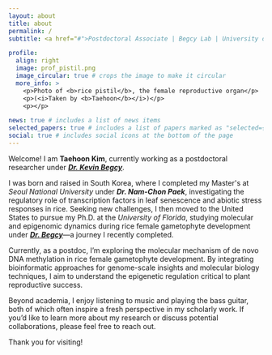 ```yaml
---
layout: about
title: about
permalink: /
subtitle: <a href="#">Postdoctoral Associate | Begcy Lab | University of Florida</a>

profile:
  align: right
  image: prof_pistil.png
  image_circular: true # crops the image to make it circular
  more_info: >
    <p>Photo of <b>rice pistil</b>, the female reproductive organ</p>
    <p>(<i>Taken by <b>Taehoon</b></i>)</p>
    <p></p>

news: true # includes a list of news items
selected_papers: true # includes a list of papers marked as "selected={true}"
social: true # includes social icons at the bottom of the page
---
```


Welcome! I am **Taehoon Kim**, currently working as a postdoctoral researcher under [***Dr. Kevin Begcy***](https://hort.ifas.ufl.edu/begcy-lab/).

I was born and raised in South Korea, where I completed my Master's at *Seoul National University* under ***Dr. Nam-Chon Paek***, investigating the regulatory role of transcription factors in leaf senescence and abiotic stress responses in rice. Seeking new challenges, I then moved to the United States to pursue my Ph.D. at the *University of Florida*, studying molecular and epigenomic dynamics during rice female gametophyte development under [***Dr. Begcy***](https://hort.ifas.ufl.edu/begcy-lab/)—a journey I recently completed.

Currently, as a postdoc, I’m exploring the molecular mechanism of de novo DNA methylation in rice female gametophyte development. By integrating bioinformatic approaches for genome-scale insights and molecular biology techniques, I aim to understand the epigenetic regulation critical to plant reproductive success.

Beyond academia, I enjoy listening to music and playing the bass guitar, both of which often inspire a fresh perspective in my scholarly work. If you’d like to learn more about my research or discuss potential collaborations, please feel free to reach out.

Thank you for visiting!
